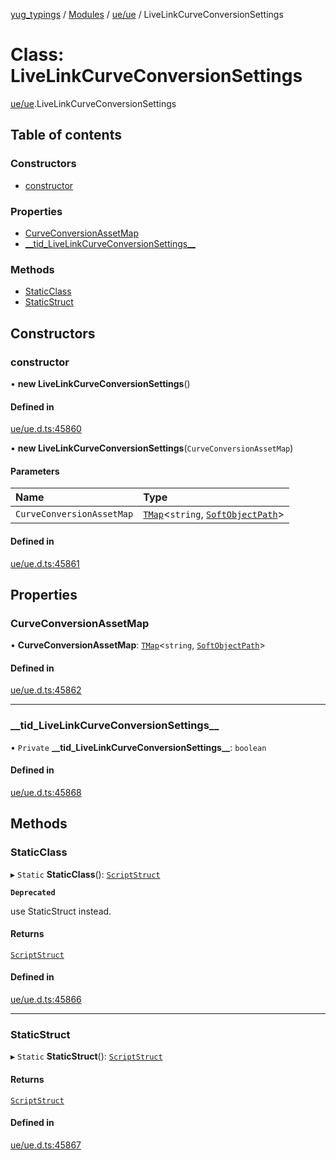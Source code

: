 [yug_typings](../README.md) / [Modules](../modules.md) / [ue/ue](../modules/ue_ue.md) / LiveLinkCurveConversionSettings

# Class: LiveLinkCurveConversionSettings

[ue/ue](../modules/ue_ue.md).LiveLinkCurveConversionSettings

## Table of contents

### Constructors

- [constructor](ue_ue.LiveLinkCurveConversionSettings.md#constructor)

### Properties

- [CurveConversionAssetMap](ue_ue.LiveLinkCurveConversionSettings.md#curveconversionassetmap)
- [\_\_tid\_LiveLinkCurveConversionSettings\_\_](ue_ue.LiveLinkCurveConversionSettings.md#__tid_livelinkcurveconversionsettings__)

### Methods

- [StaticClass](ue_ue.LiveLinkCurveConversionSettings.md#staticclass)
- [StaticStruct](ue_ue.LiveLinkCurveConversionSettings.md#staticstruct)

## Constructors

### constructor

• **new LiveLinkCurveConversionSettings**()

#### Defined in

[ue/ue.d.ts:45860](https://github.com/YugMetaverse/yug_typings/blob/25cad34/ue/ue.d.ts#L45860)

• **new LiveLinkCurveConversionSettings**(`CurveConversionAssetMap`)

#### Parameters

| Name | Type |
| :------ | :------ |
| `CurveConversionAssetMap` | [`TMap`](../interfaces/ue_puerts.TMap.md)<`string`, [`SoftObjectPath`](ue_ue.SoftObjectPath.md)\> |

#### Defined in

[ue/ue.d.ts:45861](https://github.com/YugMetaverse/yug_typings/blob/25cad34/ue/ue.d.ts#L45861)

## Properties

### CurveConversionAssetMap

• **CurveConversionAssetMap**: [`TMap`](../interfaces/ue_puerts.TMap.md)<`string`, [`SoftObjectPath`](ue_ue.SoftObjectPath.md)\>

#### Defined in

[ue/ue.d.ts:45862](https://github.com/YugMetaverse/yug_typings/blob/25cad34/ue/ue.d.ts#L45862)

___

### \_\_tid\_LiveLinkCurveConversionSettings\_\_

• `Private` **\_\_tid\_LiveLinkCurveConversionSettings\_\_**: `boolean`

#### Defined in

[ue/ue.d.ts:45868](https://github.com/YugMetaverse/yug_typings/blob/25cad34/ue/ue.d.ts#L45868)

## Methods

### StaticClass

▸ `Static` **StaticClass**(): [`ScriptStruct`](ue_ue.ScriptStruct.md)

**`Deprecated`**

use StaticStruct instead.

#### Returns

[`ScriptStruct`](ue_ue.ScriptStruct.md)

#### Defined in

[ue/ue.d.ts:45866](https://github.com/YugMetaverse/yug_typings/blob/25cad34/ue/ue.d.ts#L45866)

___

### StaticStruct

▸ `Static` **StaticStruct**(): [`ScriptStruct`](ue_ue.ScriptStruct.md)

#### Returns

[`ScriptStruct`](ue_ue.ScriptStruct.md)

#### Defined in

[ue/ue.d.ts:45867](https://github.com/YugMetaverse/yug_typings/blob/25cad34/ue/ue.d.ts#L45867)
